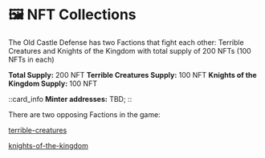 # 🖼 NFT Collections

<p>The Old Castle Defense has two Factions that fight each other: Terrible Creatures and 
Knights of the Kingdom with total supply of 200 NFTs (100 NFTs in each)</p>

**Total Supply:** 200 NFT
**Terrible Creatures Supply:** 100 NFT
**Knights of the Kingdom Supply:** 100 NFT

::card_info
**Minter addresses:** TBD;
::

There are two opposing Factions in the game:

<a href="nft-collections/terrible-creatures.md" 
 class="docs-item">terrible-creatures</a>

<a href="nft-collections/knights-of-the-kingdom.md" 
 class="docs-item">knights-of-the-kingdom</a>